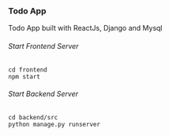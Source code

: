 ### Todo App
Todo App built with ReactJs, Django and Mysql  

###### Start Frontend Server
```
cd frontend
npm start
```
######  Start Backend Server
```
cd backend/src 
python manage.py runserver
```